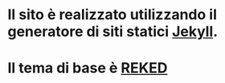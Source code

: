 # Il sito è realizzato utilizzando il generatore di siti statici [Jekyll](https://jekyllrb.com/).

# Il tema di base è [REKED](https://jekyll-themes.com/reked/)
